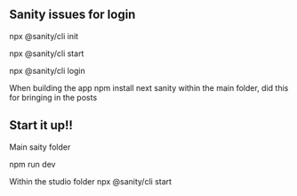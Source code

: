 ## Sanity issues for login
npx @sanity/cli init

npx @sanity/cli start

npx @sanity/cli login

When building the app npm install next sanity within the main folder, did this for bringing 
in the posts

## Start it up!!

Main saity folder

npm run dev

Within the studio folder
npx @sanity/cli start
